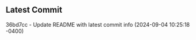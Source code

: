 
## Latest Commit
36bd7cc - Update README with latest commit info (2024-09-04 10:25:18 -0400) <Yunxi-Zhou>
